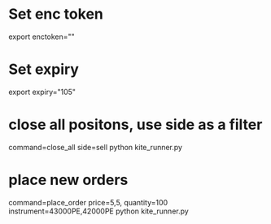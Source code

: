 

# Set enc token
export enctoken=""

# Set expiry
export expiry="105"
# close all positons, use side as a filter
command=close_all side=sell python kite_runner.py

# place new orders
command=place_order price=5,5, quantity=100 instrument=43000PE,42000PE python kite_runner.py
